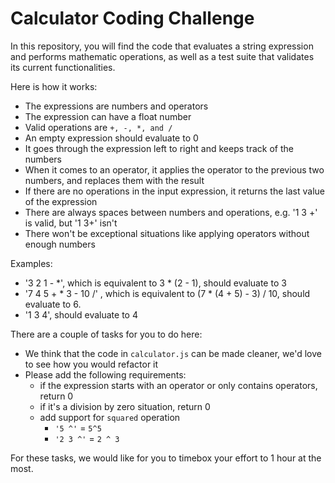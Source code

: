 # Calculator Coding Challenge

In this repository, you will find the code that evaluates a string expression and performs mathematic operations, as well as a test suite that validates its current functionalities.

Here is how it works:

* The expressions are numbers and operators
* The expression can have a float number
* Valid operations are `+, -, *, and /`
* An empty expression should evaluate to 0
* It goes through the expression left to right and keeps track of the numbers
* When it comes to an operator, it applies the operator to the previous two numbers, and replaces them with the result
* If there are no operations in the input expression, it returns the last value of the expression
* There are always spaces between numbers and operations, e.g. '1 3 +' is valid, but '1 3+' isn't
* There won't be exceptional situations like applying operators without enough numbers

Examples:

* '3 2 1 - *', which is equivalent to 3 * (2 - 1), should evaluate to 3
* '7 4 5 + * 3 - 10 /' , which is equivalent to (7 * (4 + 5) - 3) / 10, should evaluate to 6.
* '1 3 4', should evaluate to 4

There are a couple of tasks for you to do here:

* We think that the code in `calculator.js` can be made cleaner, we'd love to see how you would refactor it
* Please add the following requirements:
  - if the expression starts with an operator or only contains operators, return 0
  - if it's a division by zero situation, return 0
  - add support for `squared` operation
    - `'5 ^'` = `5^5`
    - `'2 3 ^'` = `2 ^ 3`

For these tasks, we would like for you to timebox your effort to 1 hour at the most.
